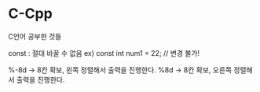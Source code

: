 # C-Cpp
C언어 공부한 것들 


const : 절대 바꿀 수 없음
ex) const int num1 = 22; // 변경 불가!

%-8d -> 8칸 확보, 왼쪽 정렬해서 출력을 진행한다.
%8d  -> 8칸 확보, 오른쪽 정렬해서 출력을 진행한다.
